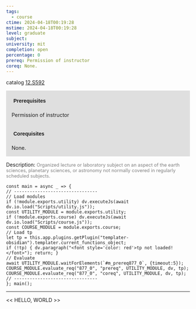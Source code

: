 ```yaml
---
tags:
  - course
ctime: 2024-04-18T00:19:28
mstime: 2024-04-18T00:19:28
level: graduate
subject: 
university: mit
completion: open
percentage: 0
prereq: Permission of instructor
coreq: None.
---
```


catalog [12.S592](http://student.mit.edu/catalog/m12c.html#12.S592)

<span style="display: block; padding: 15px; background-color: rgb(100, 100, 100, 0.2);"><font id="m_prereq877_0" style="display: block; font-family: Arial, sans-serif; font-weight: bold; padding: 5px">Prerequisites</font><br><span id="prereq877_0">Permission of instructor</span></span>
<span style="display: block; padding: 15px; background-color: rgb(100, 100, 100, 0.2);"><font id="m_coreq877_0" style="display: block; font-family: Arial, sans-serif; font-weight: bold; padding: 5px">Corequisites</font><br><span id="coreq877_0">None.</span></span>

<font style="">Description:</font>
<font style="color: grey; font-size: 0.8rem;">Organized lecture or laboratory subject on an aspect of the earth sciences, planetary sciences, or astronomy not normally covered in regularly scheduled subjects.</font>

```dataviewjs
const main = async _ => {
// --------------------------------
// Load modules
if (!module.exports.utility) dv.executeJs(await dv.io.load("Scripts/utility.js"));
const UTILITY_MODULE = module.exports.utility;
if (!module.exports.course) dv.executeJs(await dv.io.load("Scripts/course.js"));
const COURSE_MODULE = module.exports.course;
// Load tp
let tp = this.app.plugins.getPlugin("templater-obsidian").templater.current_functions_object;
if (!tp) { dv.paragraph("<font style='color: red'>tp not loaded!</font>"); return; }
// Evaluate
await UTILITY_MODULE.waitForElements(`#m_prereq877_0`, {timeout:5});
COURSE_MODULE.evaluate_req("877_0", "prereq", UTILITY_MODULE, dv, tp);
COURSE_MODULE.evaluate_req("877_0", "coreq", UTILITY_MODULE, dv, tp);
// --------------------------------
}; main();
```

---

<< HELLO, WORLD >>
